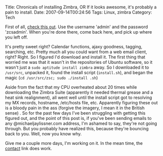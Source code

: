 Title: Chronicals of installing Zimbra, OR If it looks awesome, it's probably a pain to install.
Date: 2007-09-14T00:24:56
Tags: Linux, zimbra
Category: Tech

First of all, [check this out][1]. Use the username 'admin' and the 
password 'zcsadmin'. When you're done there, come back here, 
and pick up where you left off. 

It's pretty sweet right? Calendar functions, ajaxy goodness, tagging, 
searching, etc. Pretty much all you could want from a web email client, 
right? Right. So I figured I'd download and install it. The first thing that
 worried me was that it wasn't in the repositories of Ubuntu software, 
 so it wasn't just a `sudo aptitude install zimbra` away. So I 
 downloaded it to `/usr/src`, unpacked it, found the install script 
 (`install.sh`), and began the magic (`cd /usr/src/zsc; sudo ./install
 .sh`)

Aside from the fact that my CPU overheated about 20 times while downloading 
the Zimbra Suite (apparently it needed thermal grease and a heat sink 
realignment), all went well until the install script got to resolving my MX 
records, hostname, /etc/hosts file, etc. Apparently figuring these out is a 
bloody pain in the ass (forgive the imagery, I mean it in the British sense)
. So for the past few days I've been struggling with getting this figured 
out, and the point of this post is, if you've been sending emails to any 
@michaeljaylissner.com address, I'm ashamed to say, 
they're not going through. But you probably have realized this, 
because they're bouncing back to you. Well, now you know why.

Give me a couple more days, I'm working on it. In the mean time, 
the [contact][2] link does work.

[1]: http://www.redhatxchange.com/Zimbra.html
[2]: ://michaeljaylissner.com/contact/
